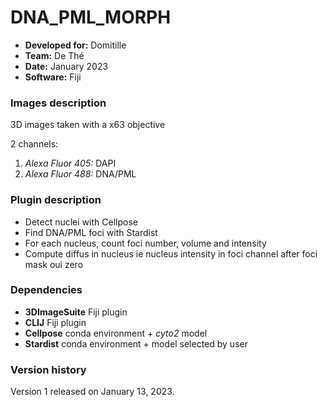 # DNA_PML_MORPH

* **Developed for:** Domitille
* **Team:** De Thé
* **Date:** January 2023
* **Software:** Fiji

### Images description

3D images taken with a x63 objective

2 channels:
  1. *Alexa Fluor 405:* DAPI 
  2. *Alexa Fluor 488:* DNA/PML

### Plugin description

* Detect nuclei with Cellpose
* Find DNA/PML foci with Stardist
* For each nucleus, count foci number, volume and intensity
* Compute diffus in nucleus ie nucleus intensity in foci channel after foci mask oui zero

### Dependencies

* **3DImageSuite** Fiji plugin
* **CLIJ** Fiji plugin
* **Cellpose** conda environment + *cyto2* model
* **Stardist** conda environment + model selected by user

### Version history

Version 1 released on January 13, 2023.
